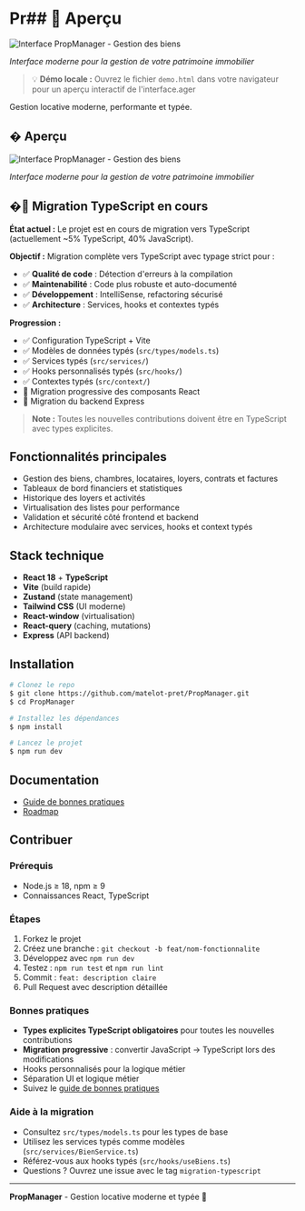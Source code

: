# Pr## 📸 Aperçu

![Interface PropManager - Gestion des biens](https://github.com/user-attachments/assets/interface-preview.png)

_Interface moderne pour la gestion de votre patrimoine immobilier_

> 💡 **Démo locale :** Ouvrez le fichier `demo.html` dans votre navigateur pour un aperçu interactif de l'interface.ager

Gestion locative moderne, performante et typée.

## � Aperçu

![Interface PropManager - Gestion des biens](https://github.com/user-attachments/assets/interface-preview.png)

_Interface moderne pour la gestion de votre patrimoine immobilier_

## �🚧 Migration TypeScript en cours

**État actuel :** Le projet est en cours de migration vers TypeScript (actuellement ~5% TypeScript, 40% JavaScript).

**Objectif :** Migration complète vers TypeScript avec typage strict pour :

- ✅ **Qualité de code** : Détection d'erreurs à la compilation
- ✅ **Maintenabilité** : Code plus robuste et auto-documenté
- ✅ **Développement** : IntelliSense, refactoring sécurisé
- ✅ **Architecture** : Services, hooks et contextes typés

**Progression :**

- ✅ Configuration TypeScript + Vite
- ✅ Modèles de données typés (`src/types/models.ts`)
- ✅ Services typés (`src/services/`)
- ✅ Hooks personnalisés typés (`src/hooks/`)
- ✅ Contextes typés (`src/context/`)
- 🔄 Migration progressive des composants React
- 🔄 Migration du backend Express

> **Note :** Toutes les nouvelles contributions doivent être en TypeScript avec types explicites.

## Fonctionnalités principales

- Gestion des biens, chambres, locataires, loyers, contrats et factures
- Tableaux de bord financiers et statistiques
- Historique des loyers et activités
- Virtualisation des listes pour performance
- Validation et sécurité côté frontend et backend
- Architecture modulaire avec services, hooks et context typés

## Stack technique

- **React 18** + **TypeScript**
- **Vite** (build rapide)
- **Zustand** (state management)
- **Tailwind CSS** (UI moderne)
- **React-window** (virtualisation)
- **React-query** (caching, mutations)
- **Express** (API backend)

## Installation

```bash
# Clonez le repo
$ git clone https://github.com/matelot-pret/PropManager.git
$ cd PropManager

# Installez les dépendances
$ npm install

# Lancez le projet
$ npm run dev
```

## Documentation

- [Guide de bonnes pratiques](./best-practice.md)
- [Roadmap](./roadmap.md)

## Contribuer

### Prérequis

- Node.js ≥ 18, npm ≥ 9
- Connaissances React, TypeScript

### Étapes

1. Forkez le projet
2. Créez une branche : `git checkout -b feat/nom-fonctionnalite`
3. Développez avec `npm run dev`
4. Testez : `npm run test` et `npm run lint`
5. Commit : `feat: description claire`
6. Pull Request avec description détaillée

### Bonnes pratiques

- **Types explicites TypeScript obligatoires** pour toutes les nouvelles contributions
- **Migration progressive** : convertir JavaScript → TypeScript lors des modifications
- Hooks personnalisés pour la logique métier
- Séparation UI et logique métier
- Suivez le [guide de bonnes pratiques](./best-practice.md)

### Aide à la migration

- Consultez `src/types/models.ts` pour les types de base
- Utilisez les services typés comme modèles (`src/services/BienService.ts`)
- Référez-vous aux hooks typés (`src/hooks/useBiens.ts`)
- Questions ? Ouvrez une issue avec le tag `migration-typescript`

---

**PropManager** - Gestion locative moderne et typée 🚀
